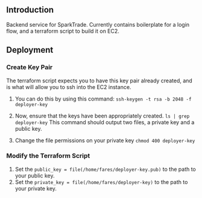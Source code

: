 ## Introduction

Backend service for SparkTrade. Currently contains boilerplate for a login flow, and a terraform script to build it on EC2.

## Deployment

### Create Key Pair
The terraform script expects you to have this key pair already created, and is what will allow you to ssh into the EC2 instance.

1. You can do this by using this command:
`ssh-keygen -t rsa -b 2048 -f deployer-key`

2. Now, ensure that the keys have been appropriately created.
`ls | grep deployer-key`
This command should output two files, a private key and a public key.

3. Change the file permissions on your private key
`chmod 400 deployer-key`

### Modify the Terraform Script
1. Set the `public_key = file(/home/fares/deployer-key.pub)` to the path to your public key.
2. Set the `private_key = file(/home/fares/deployer-key)` to the path to your private key.